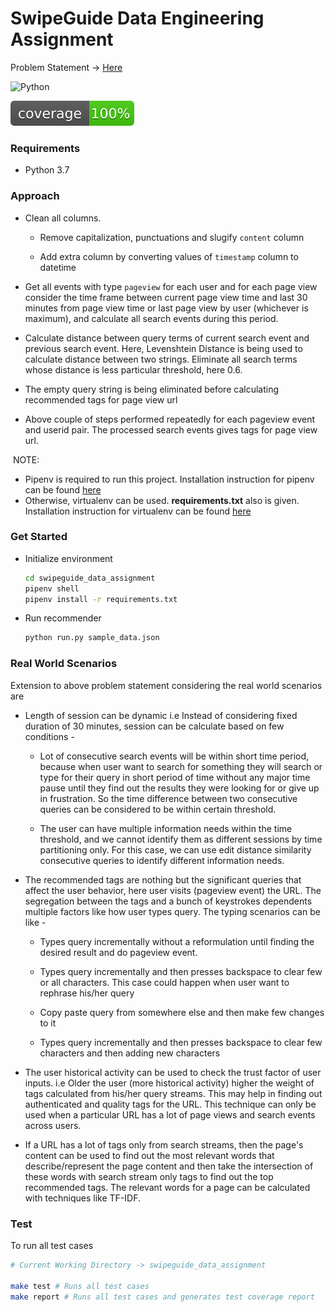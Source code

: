 # SwipeGuide Data Engineering Assignment

Problem Statement -> [Here](sg-data-challenge.md)

![Python](https://img.shields.io/badge/python-3.7-blue.svg)

![Code Coverage](coverage.svg)

### Requirements

- Python 3.7

### Approach

- Clean all columns.
  
  - Remove capitalization, punctuations and slugify `content` column
  
  - Add extra column by converting values of `timestamp` column to datetime

- Get all events with type `pageview` for each user and for each page view consider the time frame between current page view time and last 30 minutes from page view time or last page view by user (whichever is maximum), and calculate all search events during this period.

- Calculate distance between query terms of current search event and previous search event. Here, Levenshtein Distance is being used to calculate distance between two strings. Eliminate all search terms whose distance is less particular threshold, here 0.6. 

- The empty query string is being eliminated before calculating recommended tags for page view url

- Above couple of steps performed repeatedly for each pageview event and userid pair. The processed search events gives tags for page view url.



 NOTE:

- Pipenv is required to run this project. Installation instruction for pipenv can be found [here](https://github.com/pypa/pipenv)
- Otherwise, virtualenv can be used. **requirements.txt** also is given. Installation instruction for virtualenv can be found [here](https://github.com/pypa/virtualenv)

### Get Started

- Initialize environment
  
  ```bash
  cd swipeguide_data_assignment
  pipenv shell
  pipenv install -r requirements.txt
  ```

- Run recommender
  
  ```bash
  python run.py sample_data.json
  ```

### Real World Scenarios

Extension to above problem statement considering the real world scenarios are

- Length of session can be dynamic i.e Instead of considering fixed duration of 30 minutes, session can be calculate based on few conditions - 
  
  - Lot of consecutive search events will be within short time period, because when user want to search for something they will search or type for their query in short period of time without any major time pause until they find out the results they were looking for or give up in frustration. So the time difference between two consecutive queries can be considered to be within certain threshold.
  
  - The user can have multiple information needs within the time threshold, and we cannot identify them as different sessions by time partitioning only. For this case, we can use edit distance similarity consecutive queries to identify different information needs.

- The recommended tags are nothing but the significant queries that affect the user behavior, here user visits (pageview event) the URL. The segregation between the tags and a bunch of keystrokes dependents multiple factors like how user types query. The typing scenarios can be like - 
  
  - Types query incrementally without a reformulation until finding the desired result and do pageview event.
  
  - Types query incrementally and then presses backspace to clear few or all characters. This case could happen when user want to rephrase his/her query
  
  - Copy paste query from somewhere else and then make few changes to it 
  
  - Types query incrementally and then presses backspace to clear few characters and then adding new characters

- The user historical activity can be used to check the trust factor of user inputs. i.e Older the user (more historical activity) higher the weight of tags calculated from his/her query streams. This may help in finding out authenticated and quality tags for the URL. This technique can only be used when a particular URL has a lot of page views and search events across users. 

- If a URL has a lot of tags only from search streams, then the page's content can be used to find out the most relevant words that describe/represent the page content and then take the intersection of these words with search stream only tags to find out the top recommended tags. The relevant words for a page can be calculated with techniques like TF-IDF.

### Test

To run all test cases

```bash
# Current Working Directory -> swipeguide_data_assignment

make test # Runs all test cases
make report # Runs all test cases and generates test coverage report
```

